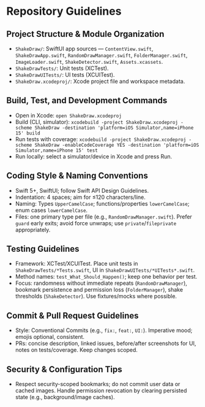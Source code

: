 # Repository Guidelines

## Project Structure & Module Organization
- `ShakeDraw/`: SwiftUI app sources — `ContentView.swift`, `ShakeDrawApp.swift`, `RandomDrawManager.swift`, `FolderManager.swift`, `ImageLoader.swift`, `ShakeDetector.swift`, `Assets.xcassets`.
- `ShakeDrawTests/`: Unit tests (XCTest).
- `ShakeDrawUITests/`: UI tests (XCUITest).
- `ShakeDraw.xcodeproj/`: Xcode project file and workspace metadata.

## Build, Test, and Development Commands
- Open in Xcode: `open ShakeDraw.xcodeproj`
- Build (CLI, simulator): `xcodebuild -project ShakeDraw.xcodeproj -scheme ShakeDraw -destination 'platform=iOS Simulator,name=iPhone 15' build`
- Run tests with coverage: `xcodebuild -project ShakeDraw.xcodeproj -scheme ShakeDraw -enableCodeCoverage YES -destination 'platform=iOS Simulator,name=iPhone 15' test`
- Run locally: select a simulator/device in Xcode and press Run.

## Coding Style & Naming Conventions
- Swift 5+, SwiftUI; follow Swift API Design Guidelines.
- Indentation: 4 spaces; aim for ≤120 characters/line.
- Naming: Types `UpperCamelCase`; functions/properties `lowerCamelCase`; enum cases `lowerCamelCase`.
- Files: one primary type per file (e.g., `RandomDrawManager.swift`). Prefer `guard` early exits; avoid force unwraps; use `private`/`fileprivate` appropriately.

## Testing Guidelines
- Framework: XCTest/XCUITest. Place unit tests in `ShakeDrawTests/*Tests.swift`, UI in `ShakeDrawUITests/*UITests*.swift`.
- Method names: `test_What_Should_Happen()`; keep one behavior per test.
- Focus: randomness without immediate repeats (`RandomDrawManager`), bookmark persistence and permission loss (`FolderManager`), shake thresholds (`ShakeDetector`). Use fixtures/mocks where possible.

## Commit & Pull Request Guidelines
- Style: Conventional Commits (e.g., `fix:`, `feat:`, `UI:`). Imperative mood; emojis optional, consistent.
- PRs: concise description, linked issues, before/after screenshots for UI, notes on tests/coverage. Keep changes scoped.

## Security & Configuration Tips
- Respect security-scoped bookmarks; do not commit user data or cached images. Handle permission revocation by clearing persisted state (e.g., background/image caches).
